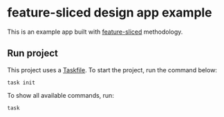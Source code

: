 # feature-sliced design app example

This is an example app built with [feature-sliced](https://feature-sliced.design/) methodology.

## Run project

This project uses a [Taskfile](https://taskfile.dev/). To start the project, run the command below:

```shell
task init
```

To show all available commands, run:

```shell
task
```
